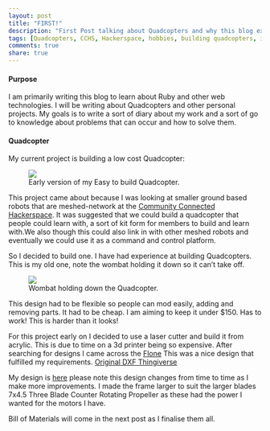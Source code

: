 ```yaml
---
layout: post
title: "FIRST!"
description: "First Post talking about Quadcopters and why this blog exists"
tags: [Quadcopters, CCHS, Hackerspace, hobbies, building quadcopters, intro]
comments: true
share: true
---
```

#### Purpose
I am primarily writing this blog to learn about Ruby and other web technologies. I will be writing about Quadcopters and other personal projects. My goals is to write a sort of diary about my work and a sort of go to knowledge about problems that can occur and how to solve them.

#### Quadcopter
My current project is building a low cost Quadcopter:

<figure>
	<a href="{{ site.url }}/assets/post_images/copter test.jpg"><img src="{{ site.url }}/assets/post_images/copter test.jpg"></a>
	<figcaption><a >Early version of my Easy to build Quadcopter.</a></figcaption>
</figure>

This project came about because I was looking at smaller ground based robots that are meshed-network at the [Community Connected Hackerspace](http://www.hackmelbourne.org/). It was suggested that we could build a quadcopter that people could learn with, a sort of kit form for members to build and learn with.We also though this could also link in with other meshed robots and eventually we could use it as a command and control platform.

So I decided to build one. I have had experience at building Quadcopters. This is my old one, note the wombat holding it down so it can’t take off.

<figure>
	<a href="{{ site.url }}/assets/post_images/Wombatcopter.jpg"><img src="{{ site.url }}/assets/post_images/Wombatcopter.jpg"></a>
	<figcaption><a>Wombat holding down the Quadcopter.</a></figcaption>
</figure>


This design had to be flexible so people can mod easily, adding and removing parts. It had to be cheap. I am aiming to keep it under $150. Has to work! This is harder than it looks!

For this project early on I decided to use a laser cutter and build it from acrylic. This is due to time on a 3d printer being so expensive. After searching for designs I came across the [Flone](http://www.instructables.com/id/Flone/) This was a nice design that fulfilled my requirements. [Original DXF Thingiverse](http://www.thingiverse.com/thing:113497)

My design is [here](https://github.com/adricl/Quadcopter-Frame) please note this design changes from time to time as I make more improvements. I made the frame larger to suit the larger blades 7x4.5 Three Blade Counter Rotating Propeller as these had the power I wanted for the motors I have.

Bill of Materials will come in the next post as I finalise them all.
